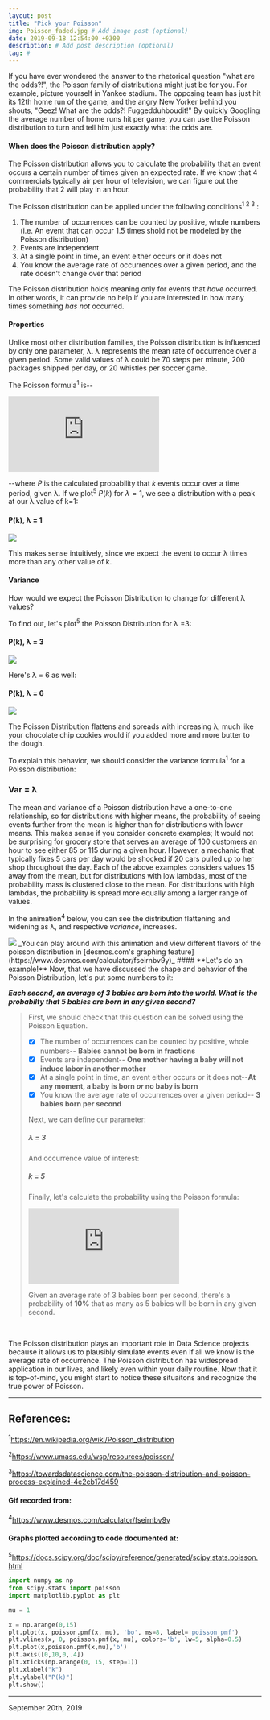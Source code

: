 ```yaml
---
layout: post
title: "Pick your Poisson"
img: Poisson_faded.jpg # Add image post (optional)
date: 2019-09-18 12:54:00 +0300
description: # Add post description (optional)
tag: #
---
```


If you have ever wondered the answer to the rhetorical question "what are the odds?!", the Poisson family of distributions might just be for you. For example, picture yourself in Yankee stadium. The opposing team has just hit its 12th home run of the game, and the angry New Yorker behind you shouts, "Geez! What are the odds?! Fuggedduhboudit!" By quickly Googling the average number of home runs hit per game, you can use the Poisson distribution to turn and tell him just exactly what the odds are.

#### **When does the Poisson distribution apply?**

The Poisson distribution allows you to calculate the probability that an event occurs a certain number of times given an expected rate. If we know that 4 commercials typically air per hour of television, we can figure out the probability that 2 will play in an hour.

The Poisson distribution can be applied under the following conditions<sup>1 2 3</sup> :

1. The number of occurrences can be counted by positive, whole numbers (i.e. An event that can occur 1.5 times shold not be modeled by the Poisson distribution)
2. Events are independent
3. At a single point in time, an event either occurs or it does not
4. You know the average rate of occurrences over a given period, and the rate doesn't change over that period

The Poisson distribution holds meaning only for events that _have_ occurred. In other words, it can provide no help if you are interested in how many times something _has not_ occurred. 

#### **Properties**
Unlike most other distribution families, the Poisson distribution is influenced by only one parameter, λ. λ represents the mean rate of occurrence over a given period. Some valid values of λ could be 70 steps per minute, 200 packages shipped per day, or 20 whistles per soccer game.

The Poisson formula<sup>1</sup> is--

![equation](https://latex.codecogs.com/gif.latex?%24%24P%28k%29%20%3D%20e%5E%7B-%5Clambda%7D%5Cfrac%7B%5Clambda%5Ek%7D%7Bk%21%7D%24%24)

--where $P$ is the calculated probability that $k$ events occur over a time period, given λ. If we plot<sup>5</sup> $P(k)$ for $\lambda = 1$, we see a distribution with a peak at our λ value of k=1:

#### P(k), λ = 1
<img src="/_posts/lambda1.png">

This makes sense intuitively, since we expect the event to occur λ times more than any other value of k. 

#### **Variance**
How would we expect the Poisson Distribution to change for different λ values?

To find out, let's plot<sup>5</sup> the Poisson Distribution for λ =3:

#### P(k), λ = 3
<img src="cgostic_bef_theme/_posts/lambda3.png">

Here's λ = 6 as well:

#### P(k), λ = 6
<img src="cgostic_bef_theme/_posts/lambda6.png">

The Poisson Distribution flattens and spreads with increasing λ, much like your chocolate chip cookies would if you added more and more butter to the dough. 

To explain this behavior, we should consider the variance formula<sup>1</sup> for a Poisson distribution:


### Var = λ


The mean and variance of a Poisson distribution have a one-to-one relationship, so for distributions with higher means, the probability of seeing events further from the mean is higher than for distributions with lower means. This makes sense if you consider concrete examples; It would not be surprising for grocery store that serves an average of 100 customers an hour to see either 85 or 115 during a given hour. However, a mechanic that typically fixes 5 cars per day would be shocked if 20 cars pulled up to her shop throughout the day. Each of the above examples considers values 15 away from the mean, but for distributions with low lambdas, most of the probability mass is clustered close to the mean. For distributions with high lambdas, the probability is spread more equally among a larger range of values.

In the animation<sup>4</sup> below, you can see the distribution flattening and widening as λ, and respective $variance$, increases. 

<img src="https://github.com/cgostic/cgostic_bef_theme/blob/master/_posts/Poisson.gif">
_You can play around with this animation and view different flavors of the poisson distribution in [desmos.com's graphing feature](https://www.desmos.com/calculator/fseirnbv9y)_   
#### **Let's do an example!**
Now, that we have discussed the shape and behavior of the Poisson Distribution, let's put some numbers to it: 

**_Each second, an average of 3 babies are born into the world. What is the probabilty that 5 babies are born in any given second?_**


>First, we should check that this question can be solved using the Poisson Equation.
>- [x] The number of occurrences can be counted by positive, whole numbers-- <b>Babies cannot be born in fractions</b>
>- [x] Events are independent-- <b>One mother having a baby will not induce labor in another mother</b>
>- [x] At a single point in time, an event either occurs or it does not--<b>At any moment, a baby is born _or_ no baby is born</b>
>- [x] You know the average rate of occurrences over a given period-- <b>3 babies born per second</b>
>
>Next, we can define our parameter:
>
>##### λ = 3 
>
>And occurrence value of interest:
>
>##### k = 5
>
>Finally, let's calculate the probability using the Poisson formula:
>
>![equation](https://latex.codecogs.com/gif.latex?P%285%29%20%3D%20e%5E%7B-3%7D%5Cfrac%7B3%5E%7B5%7D%7D%7B5%21%7D%20%3D%20.10)
>
>Given an average rate of 3 babies born per second, there's a probability of **10%** that as many as 5 babies will be born in any given second. 

&nbsp;
&nbsp;

The Poisson distribution plays an important role in Data Science projects because it allows us to plausibly simulate events even if all we know is the average rate of occurrence. The Poisson distribution has widespread application in our lives, and likely even within your daily routine. Now that it is top-of-mind, you might start to notice these situaitons and recognize the true power of Poisson.

---

## References:

<sup>1</sup>https://en.wikipedia.org/wiki/Poisson_distribution

<sup>2</sup>https://www.umass.edu/wsp/resources/poisson/

<sup>3</sup>https://towardsdatascience.com/the-poisson-distribution-and-poisson-process-explained-4e2cb17d459

#### Gif recorded from:

<sup>4</sup>https://www.desmos.com/calculator/fseirnbv9y 

#### Graphs plotted according to code documented at:

<sup>5</sup>https://docs.scipy.org/doc/scipy/reference/generated/scipy.stats.poisson.html

```Python
import numpy as np
from scipy.stats import poisson
import matplotlib.pyplot as plt

mu = 1

x = np.arange(0,15)
plt.plot(x, poisson.pmf(x, mu), 'bo', ms=8, label='poisson pmf')
plt.vlines(x, 0, poisson.pmf(x, mu), colors='b', lw=5, alpha=0.5)
plt.plot(x,poisson.pmf(x,mu),'b')
plt.axis([0,10,0,.4])
plt.xticks(np.arange(0, 15, step=1))
plt.xlabel("k")
plt.ylabel("P(k)")
plt.show()
```
---
September 20th, 2019